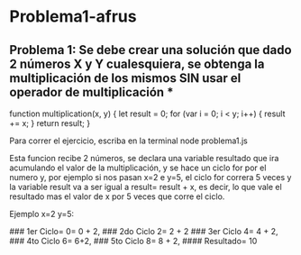 <h1>Problema1-afrus</h1>

<h2> Problema 1: Se debe crear una solución que dado 2 números X y Y cualesquiera, se obtenga la multiplicación de los mismos SIN usar el operador de multiplicación *</h2>

<p>function multiplication(x, y) {
  let result = 0;
  for (var i = 0; i < y; i++) {
    result += x;
  }
  return result;
}</p>

<p>Para correr el ejercicio, escriba en la terminal node problema1.js</p>
<p>Esta funcion recibe 2 números, se declara una variable resultado que ira acumulando el valor de la multiplicación, y se hace un ciclo for por el numero y, por ejemplo si nos pasan x=2 e y=5, el ciclo for correra 5 veces y la variable result va a ser igual a result= result + x, es decir, lo que vale el resultado mas el valor de x por 5 veces que corre el ciclo.</p>

<p> Ejemplo x=2 y=5: </p>
### 1er Ciclo= 0= 0 + 2,
### 2do Ciclo 2= 2 + 2
### 3er Ciclo 4= 4 + 2,
### 4to Ciclo 6= 6+2,
### 5to Ciclo 8= 8 + 2,
#### Resultado= 10
